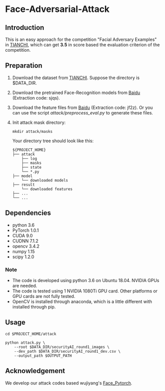 # Face-Adversarial-Attack

## Introduction
This is an easy approach for the competition "Facial Adversary Examples" in [TIANCHI](https://tianchi.aliyun.com/competition/entrance/231745/introduction?lang=en-us), which can get **3.5** in score based the evaluation criterion of 
the competition.


## Preparation
1. Download the dataset from [TIANCHI](https://tianchi.aliyun.com/competition/entrance/231745/introduction?lang=en-us). Suppose the directory is $DATA_DIR.

2. Download the pretrained Face-Recognition models from [Baidu](https://pan.baidu.com/s/1g0WNAqNQvqtB86JliYtQeQ) (Extraction code: sjqs).

3. Download the feature files from [Baidu](https://pan.baidu.com/s/1c5qsC5WdOPQFTfE8VMKzSg) (Extraction code: jf2z). Or you can use the script *attack/preprocess_eval.py* to generate these files.

4. Init attack mask directory:
        
    ```
    mkdir attack/masks
    ``` 

    Your directory tree should look like this:

    ```
    ${PROJECT_HOME}
    ├── attack
        ├── log
        ├── masks
        ├── state
        └── *.py
    ├── model
        └── downloaded models
    ├── result
        └── downloaded features
    ├── ...
    └── ...
    ```


## Dependencies
- python 3.6
- PyTorch 1.0.1
- CUDA 9.0
- CUDNN 7.1.2
- opencv 3.4.2 
- numpy 1.15
- scipy 1.2.0
### Note
- The code is developed using python 3.6 on Ubuntu 18.04. NVIDIA GPUs are needed.
- The code is tested using 1 NVIDIA 1080Ti GPU card. Other platforms or GPU cards are not fully tested.
- OpenCV is installed through anaconda, which is a little different with installed through pip.


## Usage
```(bash)
cd $PROJECT_HOME/attack

python attack.py \
    --root $DATA_DIR/securityAI_round1_images \
    --dev_path $DATA_DIR/securityAI_round1_dev.csv \
    --output_path $OUTPUT_PATH
```


## Acknowledgement
We develop our attack codes based wujiyang's [Face_Pytorch](https://github.com/wujiyang/Face_Pytorch).